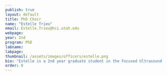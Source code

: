 ```yaml
---
publish: true
layout: default
title: PhD Chair
name: "Estelle Trieu"
email: Estelle.Trieu@hci.utah.edu
webpage:
year: 2nd
program: PhD
labname: 
labpage:
thumbnail: /assets/images/officers/estelle.png
bio: "Estelle is a 2nd year graduate student in the Focused Ultrasound group at the Radiology and Advanced Imaging Research Center. Outside of research, you'll find her training as part of the university powerlifting team, practicing the Olympic lifts (snatch & clean and jerk) with her OLY coach, or running cross country. She also enjoys hanging out with her friends and learning to cook new recipes."
order: 0
---
```

